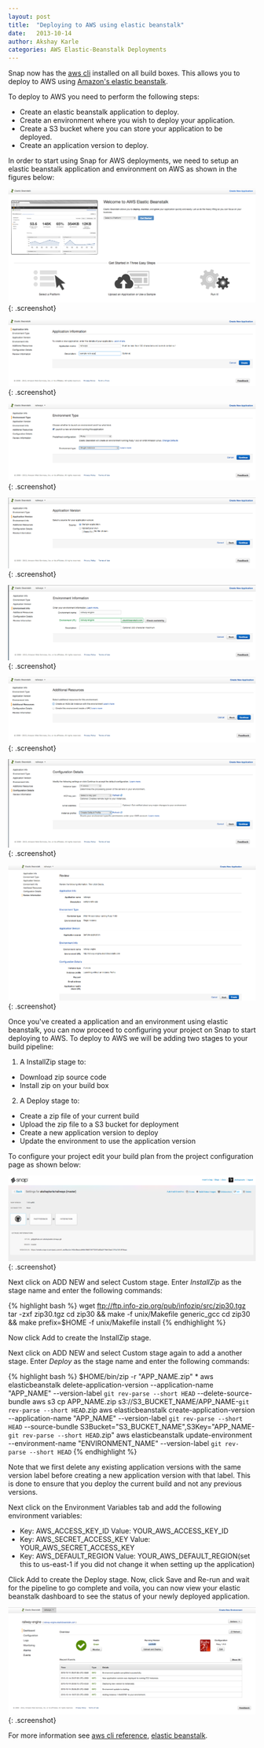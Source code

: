 ```yaml
---
layout: post
title:  "Deploying to AWS using elastic beanstalk"
date:   2013-10-14
author: Akshay Karle
categories: AWS Elastic-Beanstalk Deployments
---
```


Snap now has the [aws cli](http://aws.amazon.com/cli/) installed on all build boxes. This allows you to deploy to AWS using [Amazon's elastic beanstalk](http://aws.amazon.com/elasticbeanstalk/).

To deploy to AWS you need to perform the following steps:
* Create an elastic beanstalk application to deploy.
* Create an environment where you wish to deploy your application.
* Create a S3 bucket where you can store your application to be deployed.
* Create an application version to deploy.

In order to start using Snap for AWS deployments, we need to setup an elastic beanstalk application and environment on AWS as shown in the figures below:

![elastic beanstalk home](/assets/images/screenshots/aws-elastic-beanstalk/elastic-beanstalk-home.png){: .screenshot}

![create new application](/assets/images/screenshots/aws-elastic-beanstalk/application-info.png){: .screenshot}

![environment type](/assets/images/screenshots/aws-elastic-beanstalk/environment-type.png){: .screenshot}

![application version](/assets/images/screenshots/aws-elastic-beanstalk/application-version.png){: .screenshot}

![environment info](/assets/images/screenshots/aws-elastic-beanstalk/environment-info.png){: .screenshot}

![additional resources](/assets/images/screenshots/aws-elastic-beanstalk/additional-resources.png){: .screenshot}

![configuration details](/assets/images/screenshots/aws-elastic-beanstalk/configuration-details.png){: .screenshot}

![review information](/assets/images/screenshots/aws-elastic-beanstalk/review-information.png){: .screenshot}

Once you've created a application and an environment using elastic beanstalk, you can now proceed to configuring your project on Snap to start deploying to AWS. To deploy to AWS we will be adding two stages to your build pipeline:

1. A InstallZip stage to:
  * Download zip source code
  * Install zip on your build box

2. A Deploy stage to:
  * Create a zip file of your current build
  * Upload the zip file to a S3 bucket for deployment
  * Create a new application version to deploy
  * Update the environment to use the application version

To configure your project edit your build plan from the project configuration page as shown below:

![build plan edit](/assets/images/screenshots/aws-elastic-beanstalk/build-plan-edit.png){: .screenshot}

Next click on ADD NEW and select Custom stage. Enter *InstallZip* as the stage name and enter the following commands:

{% highlight bash %}
wget ftp://ftp.info-zip.org/pub/infozip/src/zip30.tgz
tar -zxf zip30.tgz
cd zip30 && make -f unix/Makefile generic_gcc
cd zip30 && make prefix=$HOME -f unix/Makefile install
{% endhighlight %}

Now click Add to create the InstallZip stage.

Next click on ADD NEW and select Custom stage again to add a another stage. Enter *Deploy* as the stage name and enter the following commands:

{% highlight bash %}
$HOME/bin/zip -r "APP_NAME.zip" *
aws elasticbeanstalk delete-application-version --application-name "APP_NAME" --version-label `git rev-parse --short HEAD` --delete-source-bundle
aws s3 cp APP_NAME.zip s3://S3_BUCKET_NAME/APP_NAME-`git rev-parse --short HEAD`.zip
aws elasticbeanstalk create-application-version --application-name "APP_NAME" --version-label `git rev-parse --short HEAD` --source-bundle S3Bucket="S3_BUCKET_NAME",S3Key="APP_NAME-`git rev-parse --short HEAD`.zip"
aws elasticbeanstalk update-environment --environment-name "ENVIRONMENT_NAME" --version-label `git rev-parse --short HEAD`
{% endhighlight %}

Note that we first delete any existing application versions with the same version label before creating a new application version with that label. This is done to ensure that you deploy the current build and not any previous versions.

Next click on the Environment Variables tab and add the following environment variables:

* Key: AWS_ACCESS_KEY_ID      Value: YOUR_AWS_ACCESS_KEY_ID
* Key: AWS_SECRET_ACCESS_KEY  Value: YOUR_AWS_SECRET_ACCESS_KEY
* Key: AWS_DEFAULT_REGION     Value: YOUR_AWS_DEFAULT_REGION(set this to us-east-1 if you did not change it when setting up the application)

Click Add to create the Deploy stage.
Now, click Save and Re-run and wait for the pipeline to go complete and voila, you can now view your elastic beanstalk dashboard to see the status of your newly deployed application.

![elastic beanstalk dashboard](/assets/images/screenshots/aws-elastic-beanstalk/elastic-beanstalk-dashboard.png){: .screenshot}

For more information see [aws cli reference](http://docs.aws.amazon.com/cli/latest/reference/), [elastic beanstalk](http://docs.aws.amazon.com/elasticbeanstalk/latest/dg/Welcome.html).
